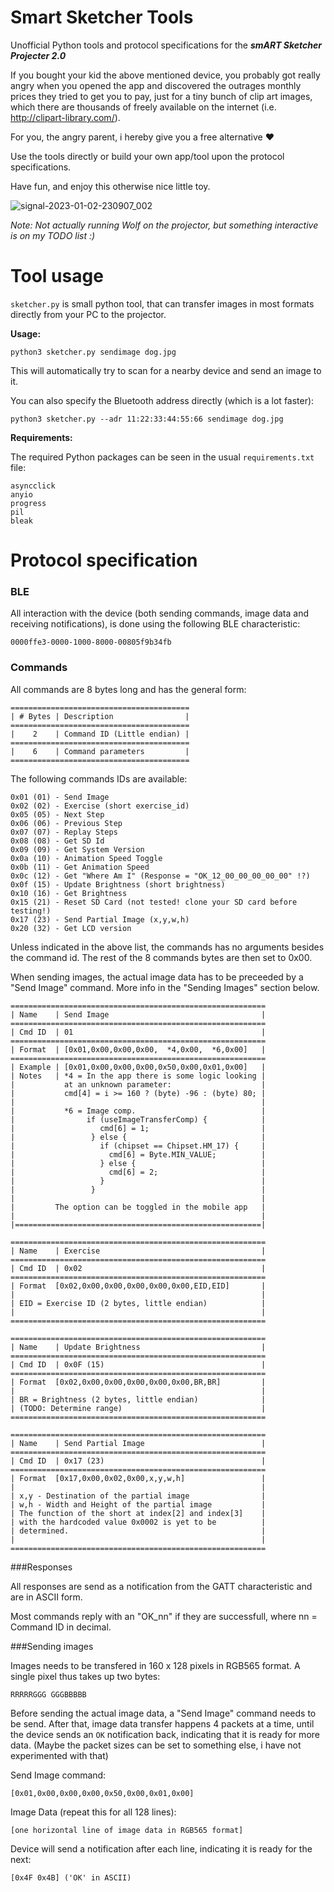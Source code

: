 # Smart Sketcher Tools
Unofficial Python tools and protocol specifications for the ***smART Sketcher Projecter 2.0***

If you bought your kid the above mentioned device, you probably got really angry when you opened the app and discovered the outrages monthly prices they tried to get you to pay, just for a tiny bunch of clip art images, which there are thousands of freely available on the internet (i.e. http://clipart-library.com/).

For you, the angry parent, i hereby give you a free alternative ❤️ 

Use the tools directly or build your own app/tool upon the protocol specifications.

Have fun, and enjoy this otherwise nice little toy.

![signal-2023-01-02-230907_002](https://user-images.githubusercontent.com/6302832/210281247-6e95173e-d4c7-411a-96ca-63e872e91160.jpeg)

_Note: Not actually running Wolf on the projector, but something interactive is on my TODO list :)_



# Tool usage

`sketcher.py` is small python tool, that can transfer images in most formats directly from your PC to the projector.

**Usage:**

`python3 sketcher.py sendimage dog.jpg`

This will automatically try to scan for a nearby device and send an image to it.

You can also specify the Bluetooth address directly (which is a lot faster):

`python3 sketcher.py --adr 11:22:33:44:55:66 sendimage dog.jpg`

**Requirements:**

The required Python packages can be seen in the usual `requirements.txt` file:

```
asyncclick
anyio
progress
pil
bleak
```

# Protocol specification

### BLE

All interaction with the device (both sending commands, image data and receiving notifications), is done using the following BLE characteristic:

```0000ffe3-0000-1000-8000-00805f9b34fb```


### Commands

All commands are 8 bytes long and has the general form:

```
========================================
| # Bytes | Description                |
========================================
|    2    | Command ID (Little endian) |
========================================
|    6    | Command parameters         |
========================================
```

The following commands IDs are available:

```
0x01 (01) - Send Image
0x02 (02) - Exercise (short exercise_id)
0x05 (05) - Next Step
0x06 (06) - Previous Step
0x07 (07) - Replay Steps
0x08 (08) - Get SD Id
0x09 (09) - Get System Version
0x0a (10) - Animation Speed Toggle
0x0b (11) - Get Animation Speed
0x0c (12) - Get "Where Am I" (Response = "OK_12_00_00_00_00_00" !?)
0x0f (15) - Update Brightness (short brightness)
0x10 (16) - Get Brightness
0x15 (21) - Reset SD Card (not tested! clone your SD card before testing!)
0x17 (23) - Send Partial Image (x,y,w,h)
0x20 (32) - Get LCD version
```

Unless indicated in the above list, the commands has no arguments besides the command id. The rest of the 8 commands bytes are then set to 0x00.

When sending images, the actual image data has to be preceeded by a "Send Image" command. More info in the "Sending Images" section below.

```
=========================================================
| Name    | Send Image                                  |
=========================================================
| Cmd ID  | 01                                          |
=========================================================
| Format  | [0x01,0x00,0x00,0x00,  *4,0x00,  *6,0x00]   |     
=========================================================
| Example | [0x01,0x00,0x00,0x00,0x50,0x00,0x01,0x00]   |
| Notes   | *4 = In the app there is some logic looking |
|           at an unknown parameter:                    |
|           cmd[4] = i >= 160 ? (byte) -96 : (byte) 80; |
|                                                       |
|           *6 = Image comp.                            |
|                if (useImageTransferComp) {            |
|                   cmd[6] = 1;                         |
|                 } else {                              |
|                   if (chipset == Chipset.HM_17) {     |
|                     cmd[6] = Byte.MIN_VALUE;          |
|                   } else {                            |
|                     cmd[6] = 2;                       |
|                   }                                   |
|                 }                                     |
|                                                       |
|         The option can be toggled in the mobile app   |
|                                                       |
|=======================================================|

=========================================================
| Name    | Exercise                                    |
=========================================================
| Cmd ID  | 0x02                                        |
=========================================================
| Format  [0x02,0x00,0x00,0x00,0x00,0x00,EID,EID]       |
|                                                       |
| EID = Exercise ID (2 bytes, little endian)            |
|                                                       |
=========================================================

=========================================================
| Name    | Update Brightness                           |
=========================================================
| Cmd ID  | 0x0F (15)                                   |
=========================================================
| Format  [0x02,0x00,0x00,0x00,0x00,0x00,BR,BR]         |
|                                                       |
| BR = Brightness (2 bytes, little endian)              |
| (TODO: Determine range)                               |
=========================================================

=========================================================
| Name    | Send Partial Image                          |
=========================================================
| Cmd ID  | 0x17 (23)                                   |
=========================================================
| Format  [0x17,0x00,0x02,0x00,x,y,w,h]                 |
|                                                       |
| x,y - Destination of the partial image                |
| w,h - Width and Height of the partial image           |
| The function of the short at index[2] and index[3]    |
| with the hardcoded value 0x0002 is yet to be          |
| determined.                                           |
|                                                       |
=========================================================

```


###Responses

All responses are send as a notification from the GATT characteristic and are in ASCII form. 

Most commands reply with an "OK_nn" if they are successfull, where nn = Command ID in decimal.

###Sending images

Images needs to be transfered in 160 x 128 pixels in RGB565 format. A single pixel thus takes up two bytes:

```RRRRRGGG GGGBBBBB```

Before sending the actual image data, a "Send Image" command needs to be send. After that, image data transfer happens 4 packets at a time, until the device sends an `OK` notification back, indicating that it is ready for more data. (Maybe the packet sizes can be set to something else, i have not experimented with that)


Send Image command:
```
[0x01,0x00,0x00,0x00,0x50,0x00,0x01,0x00]
```

Image Data (repeat this for all 128 lines):
```
[one horizontal line of image data in RGB565 format]
```

Device will send a notification after each line, indicating it is ready for the next:
```
[0x4F 0x4B] ('OK' in ASCII)
```
